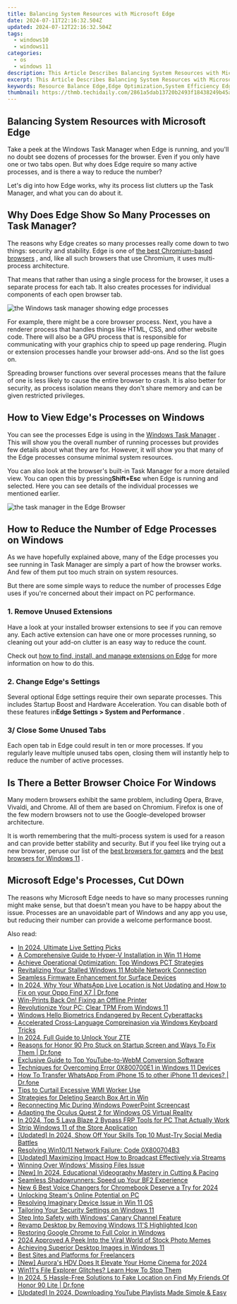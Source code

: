 ```yaml
---
title: Balancing System Resources with Microsoft Edge
date: 2024-07-11T22:16:32.504Z
updated: 2024-07-12T22:16:32.504Z
tags:
  - windows10
  - windows11
categories:
  - os
  - windows 11
description: This Article Describes Balancing System Resources with Microsoft Edge
excerpt: This Article Describes Balancing System Resources with Microsoft Edge
keywords: Resource Balance Edge,Edge Optimization,System Efficiency Edge,Edge Resource Management,Edge Scalability,Edge Performance,Edge Usage Control
thumbnail: https://thmb.techidaily.com/2861a5dab13720b2493f18438249b45a68a3216a33822b3eddfa44a23282ff28.jpg
---
```


## Balancing System Resources with Microsoft Edge

 Take a peek at the Windows Task Manager when Edge is running, and you'll no doubt see dozens of processes for the browser. Even if you only have one or two tabs open. But why does Edge require so many active processes, and is there a way to reduce the number?

 Let's dig into how Edge works, why its process list clutters up the Task Manager, and what you can do about it.

## Why Does Edge Show So Many Processes on Task Manager?

 The reasons why Edge creates so many processes really come down to two things: security and stability. Edge is one of [the best Chromium-based browsers](https://www.makeuseof.com/tag/alternative-chromium-browsers/) , and, like all such browsers that use Chromium, it uses multi-process architecture.

 That means that rather than using a single process for the browser, it uses a separate process for each tab. It also creates processes for individual components of each open browser tab.

![the Windows task manager showing edge processes](https://static1.makeuseofimages.com/wordpress/wp-content/uploads/2023/02/task-manager-processes.jpg)

 For example, there might be a core browser process. Next, you have a renderer process that handles things like HTML, CSS, and other website code. There will also be a GPU process that is responsible for communicating with your graphics chip to speed up page rendering. Plugin or extension processes handle your browser add-ons. And so the list goes on.

 Spreading browser functions over several processes means that the failure of one is less likely to cause the entire browser to crash. It is also better for security, as process isolation means they don't share memory and can be given restricted privileges.

## How to View Edge's Processes on Windows

 You can see the processes Edge is using in the [Windows Task Manager](https://www.makeuseof.com/how-to-use-windows-task-manager/) . This will show you the overall number of running processes but provides few details about what they are for. However, it will show you that many of the Edge processes consume minimal system resources.

 You can also look at the browser's built-in Task Manager for a more detailed view. You can open this by pressing**Shift+Esc** when Edge is running and selected. Here you can see details of the individual processes we mentioned earlier.

![the task manager in the Edge Browser](https://static1.makeuseofimages.com/wordpress/wp-content/uploads/2023/02/edge-task-manager.jpg)

## How to Reduce the Number of Edge Processes on Windows

 As we have hopefully explained above, many of the Edge processes you see running in Task Manager are simply a part of how the browser works. And few of them put too much strain on system resources.

 But there are some simple ways to reduce the number of processes Edge uses if you're concerned about their impact on PC performance.

### 1\. Remove Unused Extensions

 Have a look at your installed browser extensions to see if you can remove any. Each active extension can have one or more processes running, so cleaning out your add-on clutter is an easy way to reduce the count.

 Check out [how to find, install, and manage extensions on Edge](https://www.makeuseof.com/find-install-manage-extensions-chrome-edge-vivaldi/) for more information on how to do this.

### 2\. Change Edge's Settings

 Several optional Edge settings require their own separate processes. This includes Startup Boost and Hardware Acceleration. You can disable both of these features in**Edge Settings > System and Performance** .

### 3/ Close Some Unused Tabs

 Each open tab in Edge could result in ten or more processes. If you regularly leave multiple unused tabs open, closing them will instantly help to reduce the number of active processes.

## Is There a Better Browser Choice For Windows

 Many modern browsers exhibit the same problem, including Opera, Brave, Vivaldi, and Chrome. All of them are based on Chromium. Firefox is one of the few modern browsers not to use the Google-developed browser architecture.

 It is worth remembering that the multi-process system is used for a reason and can provide better stability and security. But if you feel like trying out a new browser, peruse our list of the [best browsers for gamers](https://www.makeuseof.com/best-web-browsers-for-gamers/) and the [best browsers for Windows 11](https://www.makeuseof.com/windows-11-best-browsers/) .

## Microsoft Edge's Processes, Cut DOwn

 The reasons why Microsoft Edge needs to have so many processes running might make sense, but that doesn't mean you have to be happy about the issue. Processes are an unavoidable part of Windows and any app you use, but reducing their number can provide a welcome performance boost.


<ins class="adsbygoogle"
     style="display:block"
     data-ad-format="autorelaxed"
     data-ad-client="ca-pub-7571918770474297"
     data-ad-slot="1223367746"></ins>



<ins class="adsbygoogle"
     style="display:block"
     data-ad-client="ca-pub-7571918770474297"
     data-ad-slot="8358498916"
     data-ad-format="auto"
     data-full-width-responsive="true"></ins>



<span class="atpl-alsoreadstyle">Also read:</span>
<div><ul>
<li><a href="https://some-approaches.techidaily.com/in-2024-ultimate-live-setting-picks/"><u>In 2024, Ultimate Live Setting Picks</u></a></li>
<li><a href="https://windows11.techidaily.com/a-comprehensive-guide-to-hyper-v-installation-in-win-11-home/"><u>A Comprehensive Guide to Hyper-V Installation in Win 11 Home</u></a></li>
<li><a href="https://windows11.techidaily.com/achieve-operational-optimization-top-windows-pct-strategies/"><u>Achieve Operational Optimization: Top Windows PCT Strategies</u></a></li>
<li><a href="https://windows11.techidaily.com/revitalizing-your-stalled-windows-11-mobile-network-connection/"><u>Revitalizing Your Stalled Windows 11 Mobile Network Connection</u></a></li>
<li><a href="https://windows11.techidaily.com/seamless-firmware-enhancement-for-surface-devices/"><u>Seamless Firmware Enhancement for Surface Devices</u></a></li>
<li><a href="https://location-social.techidaily.com/in-2024-why-your-whatsapp-live-location-is-not-updating-and-how-to-fix-on-your-oppo-find-x7-drfone-by-drfone-virtual-android/"><u>In 2024, Why Your WhatsApp Live Location is Not Updating and How to Fix on your Oppo Find X7 | Dr.fone</u></a></li>
<li><a href="https://windows11.techidaily.com/win-prints-back-on-fixing-an-offline-printer/"><u>Win-Prints Back On! Fixing an Offline Printer</u></a></li>
<li><a href="https://windows11.techidaily.com/revolutionize-your-pc-clear-tpm-from-windows-11/"><u>Revolutionize Your PC: Clear TPM From Windows 11</u></a></li>
<li><a href="https://windows11.techidaily.com/windows-hello-biometrics-endangered-by-recent-cyberattacks/"><u>Windows Hello Biometrics Endangered by Recent Cyberattacks</u></a></li>
<li><a href="https://windows11.techidaily.com/accelerated-cross-language-compreinasion-via-windows-keyboard-tricks/"><u>Accelerated Cross-Language Compreinasion via Windows Keyboard Tricks</u></a></li>
<li><a href="https://unlock-android.techidaily.com/in-2024-full-guide-to-unlock-your-zte-by-drfone-android/"><u>In 2024, Full Guide to Unlock Your ZTE</u></a></li>
<li><a href="https://howto.techidaily.com/reasons-for-honor-90-pro-stuck-on-startup-screen-and-ways-to-fix-them-drfone-by-drfone-fix-android-problems-fix-android-problems/"><u>Reasons for Honor 90 Pro Stuck on Startup Screen and Ways To Fix Them | Dr.fone</u></a></li>
<li><a href="https://youtube-videos.techidaily.com/exclusive-guide-to-top-youtube-to-webm-conversion-software/"><u>Exclusive Guide to Top YouTube-to-WebM Conversion Software</u></a></li>
<li><a href="https://windows11.techidaily.com/techniques-for-overcoming-error-0x800700e1-in-windows-11-devices/"><u>Techniques for Overcoming Error 0X800700E1 in Windows 11 Devices</u></a></li>
<li><a href="https://review-topics.techidaily.com/how-to-transfer-whatsapp-from-iphone-15-to-other-iphone-11-devices-drfone-by-drfone-transfer-whatsapp-from-ios-transfer-whatsapp-from-ios/"><u>How To Transfer WhatsApp From iPhone 15 to other iPhone 11 devices? | Dr.fone</u></a></li>
<li><a href="https://windows11.techidaily.com/tips-to-curtail-excessive-wmi-worker-use/"><u>Tips to Curtail Excessive WMI Worker Use</u></a></li>
<li><a href="https://windows11.techidaily.com/strategies-for-deleting-search-box-art-in-win/"><u>Strategies for Deleting Search Box Art in Win</u></a></li>
<li><a href="https://windows11.techidaily.com/reconnecting-mic-during-windows-powerpoint-screencast/"><u>Reconnecting Mic During Windows PowerPoint Screencast</u></a></li>
<li><a href="https://windows11.techidaily.com/adapting-the-oculus-quest-2-for-windows-os-virtual-reality/"><u>Adapting the Oculus Quest 2 for Windows OS Virtual Reality</u></a></li>
<li><a href="https://android-frp.techidaily.com/in-2024-top-5-lava-blaze-2-bypass-frp-tools-for-pc-that-actually-work-by-drfone-android/"><u>In 2024, Top 5 Lava Blaze 2 Bypass FRP Tools for PC That Actually Work</u></a></li>
<li><a href="https://windows11.techidaily.com/strip-windows-11-of-the-store-application/"><u>Strip Windows 11 of the Store Application</u></a></li>
<li><a href="https://tiktok-clips.techidaily.com/updated-in-2024-show-off-your-skills-top-10-must-try-social-media-battles/"><u>[Updated] In 2024, Show Off Your Skills  Top 10 Must-Try Social Media Battles</u></a></li>
<li><a href="https://windows11.techidaily.com/resolving-win1011-network-failure-code-0x800704b3/"><u>Resolving Win10/11 Network Failure: Code 0X800704B3</u></a></li>
<li><a href="https://facebook-video-content.techidaily.com/updated-maximizing-impact-how-to-broadcast-effectively-via-streams/"><u>[Updated] Maximizing Impact  How to Broadcast Effectively via Streams</u></a></li>
<li><a href="https://windows11.techidaily.com/winning-over-windows-missing-files-issue/"><u>Winning Over Windows' Missing Files Issue</u></a></li>
<li><a href="https://fox-info.techidaily.com/new-in-2024-educational-videography-mastery-in-cutting-and-pacing/"><u>[New] In 2024, Educational Videography  Mastery in Cutting & Pacing</u></a></li>
<li><a href="https://windows11.techidaily.com/seamless-shadowrunners-speed-up-your-bf2-experience/"><u>Seamless Shadowrunners: Speed up Your BF2 Experience</u></a></li>
<li><a href="https://sound-tweaking.techidaily.com/new-6-best-voice-changers-for-chromebook-deserve-a-try-for-2024/"><u>New 6 Best Voice Changers for Chromebook Deserve a Try for 2024</u></a></li>
<li><a href="https://windows11.techidaily.com/unlocking-steams-online-potential-on-pc/"><u>Unlocking Steam's Online Potential on PC</u></a></li>
<li><a href="https://windows11.techidaily.com/resolving-imaginary-device-issue-in-win-11-os/"><u>Resolving Imaginary Device Issue in Win 11 OS</u></a></li>
<li><a href="https://windows11.techidaily.com/tailoring-your-security-settings-on-windows-11/"><u>Tailoring Your Security Settings on Windows 11</u></a></li>
<li><a href="https://windows11.techidaily.com/step-into-safety-with-windows-canary-channel-feature/"><u>Step Into Safety with Windows' Canary Channel Feature</u></a></li>
<li><a href="https://windows11.techidaily.com/revamp-desktop-by-removing-windows-11s-highlighted-icon/"><u>Revamp Desktop by Removing Windows 11'S Highlighted Icon</u></a></li>
<li><a href="https://windows11.techidaily.com/restoring-google-chrome-to-full-color-in-windows/"><u>Restoring Google Chrome to Full Color in Windows</u></a></li>
<li><a href="https://extra-information.techidaily.com/2024-approved-a-peek-into-the-viral-world-of-stock-photo-memes/"><u>2024 Approved  A Peek Into the Viral World of Stock Photo Memes</u></a></li>
<li><a href="https://windows11.techidaily.com/achieving-superior-desktop-images-in-windows-11/"><u>Achieving Superior Desktop Images in Windows 11</u></a></li>
<li><a href="https://facebook.techidaily.com/best-sites-and-platforms-for-freelancers/"><u>Best Sites and Platforms for Freelancers</u></a></li>
<li><a href="https://fox-http.techidaily.com/new-auroras-hdv-does-it-elevate-your-home-cinema-for-2024/"><u>[New] Aurora's HDV  Does It Elevate Your Home Cinema for 2024</u></a></li>
<li><a href="https://windows11.techidaily.com/win11s-file-explorer-glitches-learn-how-to-stop-them/"><u>Win11's File Explorer Glitches? Learn How To Stop Them</u></a></li>
<li><a href="https://fake-location.techidaily.com/in-2024-5-hassle-free-solutions-to-fake-location-on-find-my-friends-of-honor-90-lite-drfone-by-drfone-virtual-android/"><u>In 2024, 5 Hassle-Free Solutions to Fake Location on Find My Friends Of Honor 90 Lite | Dr.fone</u></a></li>
<li><a href="https://facebook-video-share.techidaily.com/updated-in-2024-downloading-youtube-playlists-made-simple-and-easy/"><u>[Updated] In 2024, Downloading YouTube Playlists Made Simple & Easy</u></a></li>
</ul></div>
